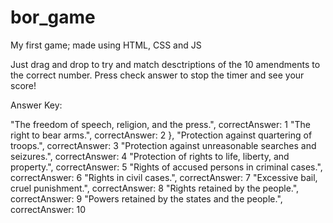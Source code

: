 # bor_game
My first game; made using HTML, CSS and JS

Just drag and drop to try and match desctriptions of the 10 amendments to the correct number. Press check answer to stop the timer and see your score!

Answer Key: 

"The freedom of speech, religion, and the press.", correctAnswer: 1
"The right to bear arms.", correctAnswer: 2 },
"Protection against quartering of troops.", correctAnswer: 3
"Protection against unreasonable searches and seizures.", correctAnswer: 4
"Protection of rights to life, liberty, and property.", correctAnswer: 5
 "Rights of accused persons in criminal cases.", correctAnswer: 6
"Rights in civil cases.", correctAnswer: 7
"Excessive bail, cruel punishment.", correctAnswer: 8
"Rights retained by the people.", correctAnswer: 9
"Powers retained by the states and the people.", correctAnswer: 10
